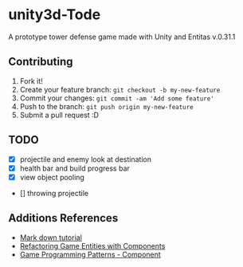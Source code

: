 # unity3d-Tode

A prototype tower defense game made with Unity and Entitas v.0.31.1

## Contributing

1. Fork it!
2. Create your feature branch: `git checkout -b my-new-feature`
3. Commit your changes: `git commit -am 'Add some feature'`
4. Push to the branch: `git push origin my-new-feature`
5. Submit a pull request :D

## TODO
- [x] projectile and enemy look at destination
- [x] health bar and build progress bar
- [x] view object pooling
- [] throwing projectile

## Additions References
* [Mark down tutorial](http://www.markdowntutorial.com/)
* [Refactoring Game Entities with Components](http://cowboyprogramming.com/2007/01/05/evolve-your-heirachy/)
* [Game Programming Patterns - Component](http://gameprogrammingpatterns.com/component.html)
